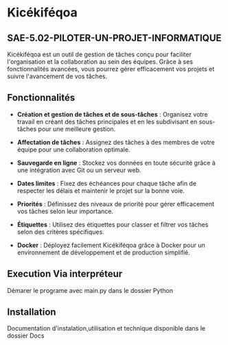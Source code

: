 # Kicékiféqoa
## SAE-5.02-PILOTER-UN-PROJET-INFORMATIQUE

Kicékiféqoa est un outil de gestion de tâches conçu pour faciliter l'organisation et la collaboration au sein des équipes. Grâce à ses fonctionnalités avancées, vous pourrez gérer efficacement vos projets et suivre l'avancement de vos tâches.

## Fonctionnalités

- **Création et gestion de tâches et de sous-tâches** : Organisez votre travail en créant des tâches principales et en les subdivisant en sous-tâches pour une meilleure gestion.
  
- **Affectation de tâches** : Assignez des tâches à des membres de votre équipe pour une collaboration optimale.

- **Sauvegarde en ligne** : Stockez vos données en toute sécurité grâce à une intégration avec Git ou un serveur web.

- **Dates limites** : Fixez des échéances pour chaque tâche afin de respecter les délais et maintenir le projet sur la bonne voie.

- **Priorités** : Définissez des niveaux de priorité pour gérer efficacement vos tâches selon leur importance.

- **Étiquettes** : Utilisez des étiquettes pour classer et filtrer vos tâches selon des critères spécifiques.

- **Docker** : Déployez facilement Kicékiféqoa grâce à Docker pour un environnement de développement et de production simplifié.

## Execution Via interpréteur 

Démarer le programe avec main.py dans le dossier Python

## Installation

Documentation d'instalation,utilisation et technique disponible dans le dossier Docs

